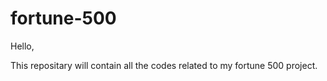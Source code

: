 # fortune-500
Hello,

This repositary will contain all the codes related to my fortune 500 project.
